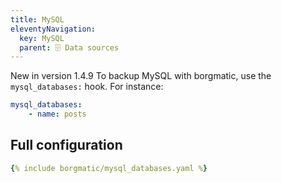 ```yaml
---
title: MySQL
eleventyNavigation:
  key: MySQL
  parent: 🗄️ Data sources
---
```


<span class="minilink minilink-addedin">New in version 1.4.9</span> To backup
MySQL with borgmatic, use the `mysql_databases:` hook. For instance:

```yaml
mysql_databases:
    - name: posts
```


## Full configuration

```yaml
{% include borgmatic/mysql_databases.yaml %}
```
